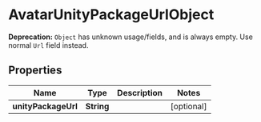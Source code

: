 

# AvatarUnityPackageUrlObject

**Deprecation:** `Object` has unknown usage/fields, and is always empty. Use normal `Url` field instead.

## Properties

| Name | Type | Description | Notes |
|------------ | ------------- | ------------- | -------------|
|**unityPackageUrl** | **String** |  |  [optional] |



